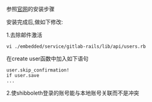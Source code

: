 参照[官网](https://about.gitlab.com/downloads/)的安装步骤

安装完成后,做如下修改:

1.去除邮件激活


    vi ./embedded/service/gitlab-rails/lib/api/users.rb
    
在create user函数中加入如下语句
    
    user.skip_confirmation!
    if user.save
    ...

2.使shibboleth登录的账号能与本地账号关联而不是冲突
